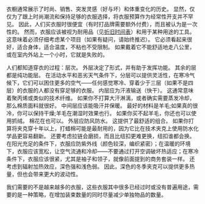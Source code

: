 衣橱通常展示了时尚、销售、突发灵感（好与坏）和体重变化的历史。
显然，仅仅为了跟上时尚潮流和保持足够的衣服选择，将衣服预算作为经常性开支并不罕见。
因此，人们买衣服时很便宜（有时打品牌需要额外付费），而且被认为是一次性的。
然而，衣服应该被视为耐用品（见[折旧时间表]()）和用于某种用途的工具。
这意味着必须仔细考虑某个项目（如果有疑问，请始终推迟）。
它必须看起来很好，适合身体，适合温度，不粘也不受限制。
如果戴着它不能舒适地走八公里，或在室内外站上一个小时，它就是失败的。

人们都知道穿衣的过程：层次。
外层决定了形式，并有助于发挥功能。
其余的层都是纯功能层。
在活动水平和恶劣天气条件下，分层可以提供灵活性，在寒冷气候下，它们可以困住更多的空气——任何感觉寒冷、穿着少于三层（如果不是四层）的衣服的人都没有穿足够的衣服。
内层应为汗液输送（快干）。
这通常意味着聚丙烯或类似的技术纤维。
如果你不打算大汗淋漓，或者确实需要蒸发冷却，那么棉质面料就很好。
中间层应该能吸汗并保暖。
最好的材料是羊毛;如果真的很冷，你可以保持干燥;羊毛在潮湿时效果也行。
如果你买不起羊毛，你还也可以使用抓绒。
棉花在也可以。
外层应防风防水。
这提供了最舒适的组合。
如果你打算将夹克穿十年以上，打蜡棉可能是最耐用的，因为它比在技术夹克上使用防水化学品更容易翻新。
还要考虑拉链会磨损，而且比纽扣更难更换，纽扣谁都会换。
在阳光充足的条件下，衣服应防紫外线（颜色较深，编织紧密）；在温暖的环境下，衣服应该宽松，让空气流通和冷却——不要通过打开空调破坏热适应；在寒冷条件下，衣服应该很紧，尤其是袖子和领子，就像前面提到的商务套装一样。
还考虑到辐射加热效应，深色强和浅色弱。
因此，深色的冬季夹克可以提供更多热量，但也会带来更大的波动性。

我们需要的不是越来越多的衣服，这些衣服其中很多已经过时或没有普遍用途，需要的是一种策略，在增加装束数量的同时尽量减少单独物品的数量。
